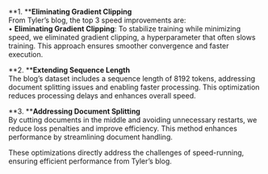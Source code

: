 **1. ****Eliminating Gradient Clipping**  
From Tyler’s blog, the top 3 speed improvements are:  
• **Eliminating Gradient Clipping**: To stabilize training while minimizing speed, we eliminated gradient clipping, a hyperparameter that often slows training. This approach ensures smoother convergence and faster execution.  

**2. ****Extending Sequence Length**  
The blog’s dataset includes a sequence length of 8192 tokens, addressing document splitting issues and enabling faster processing. This optimization reduces processing delays and enhances overall speed.  

**3. ****Addressing Document Splitting**  
By cutting documents in the middle and avoiding unnecessary restarts, we reduce loss penalties and improve efficiency. This method enhances performance by streamlining document handling.  

These optimizations directly address the challenges of speed-running, ensuring efficient performance from Tyler’s blog.